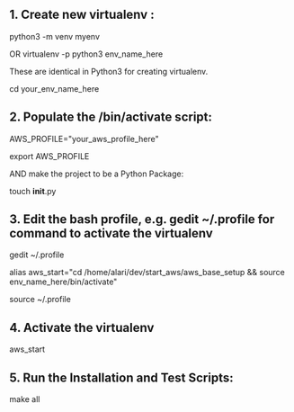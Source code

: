 ## 1. Create new virtualenv :
python3 -m venv myenv 

OR 
virtualenv -p python3 env_name_here  

These are identical in Python3 for creating virtualenv.

cd your_env_name_here


## 2. Populate the /bin/activate script:
AWS_PROFILE="your_aws_profile_here"

export AWS_PROFILE


AND make the project to be a Python Package:

touch __init__.py

## 3. Edit the bash profile, e.g. gedit ~/.profile for command to activate the virtualenv
gedit ~/.profile

alias aws_start="cd /home/alari/dev/start_aws/aws_base_setup && source env_name_here/bin/activate"

source ~/.profile

## 4. Activate the virtualenv 
aws_start

## 5. Run the Installation and Test Scripts:
make all


